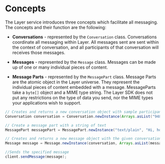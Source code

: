 # Concepts
The Layer service introduces three concepts which facilitate all messaging. The concepts and their function are the following:

* **Conversations** - represented by the `Conversation` class. Conversations coordinate all messaging within Layer. All messages sent are sent within the context of conversation, and all participants of that conversation will receives those messages.

* **Messages** - represented by the `Message` class. Messages can be made up of one or many individual pieces of content.

* **Message Parts** - represented by the `MessagePart` class. Message Parts are the atomic object in the Layer universe. They represent the individual pieces of content embedded with a message. MessageParts take a `byte[]` object and a MIME type string. The Layer SDK does not put any restrictions on the type of data you send, nor the MIME types your applications wish to support.

```java
// Creates and returns a new conversation object with sample participant identifiers
Conversation conversation = Conversation.newInstance(Arrays.asList("948374839"));

// Create a message part with a string of text
MessagePart messagePart = MessagePart.newInstance("text/plain", "Hi, how are you?".getBytes());

// Creates and returns a new message object with the given conversation and array of message parts
Message message = Message.newInstance(conversation, Arrays.asList(messagePart));

//Sends the specified message
client.sendMessage(message);
```
